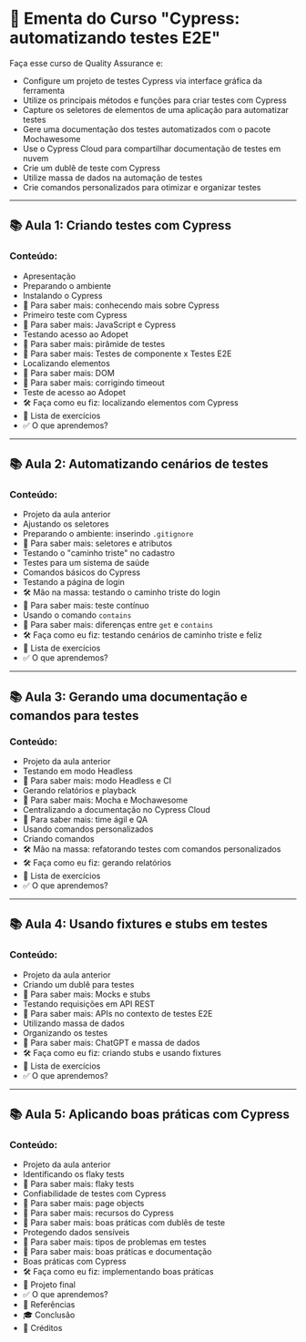 # 📌 Ementa do Curso "Cypress: automatizando testes E2E"

Faça esse curso de Quality Assurance e:

- Configure um projeto de testes Cypress via interface gráfica da ferramenta
- Utilize os principais métodos e funções para criar testes com Cypress
- Capture os seletores de elementos de uma aplicação para automatizar testes
- Gere uma documentação dos testes automatizados com o pacote Mochawesome
- Use o Cypress Cloud para compartilhar documentação de testes em nuvem
- Crie um dublê de teste com Cypress
- Utilize massa de dados na automação de testes
- Crie comandos personalizados para otimizar e organizar testes

---

## 📚 Aula 1: Criando testes com Cypress

### Conteúdo:

- Apresentação
- Preparando o ambiente
- Instalando o Cypress
- 📌 Para saber mais: conhecendo mais sobre Cypress
- Primeiro teste com Cypress
- 📌 Para saber mais: JavaScript e Cypress
- Testando acesso ao Adopet
- 📌 Para saber mais: pirâmide de testes
- 📌 Para saber mais: Testes de componente x Testes E2E
- Localizando elementos
- 📌 Para saber mais: DOM
- 📌 Para saber mais: corrigindo timeout
- Teste de acesso ao Adopet
- 🛠️ Faça como eu fiz: localizando elementos com Cypress
- 📌 Lista de exercícios
- ✅ O que aprendemos?

---

## 📚 Aula 2: Automatizando cenários de testes

### Conteúdo:

- Projeto da aula anterior
- Ajustando os seletores
- Preparando o ambiente: inserindo `.gitignore`
- 📌 Para saber mais: seletores e atributos
- Testando o "caminho triste" no cadastro
- Testes para um sistema de saúde
- Comandos básicos do Cypress
- Testando a página de login
- 🛠️ Mão na massa: testando o caminho triste do login
- 📌 Para saber mais: teste contínuo
- Usando o comando `contains`
- 📌 Para saber mais: diferenças entre `get` e `contains`
- 🛠️ Faça como eu fiz: testando cenários de caminho triste e feliz
- 📌 Lista de exercícios
- ✅ O que aprendemos?

---

## 📚 Aula 3: Gerando uma documentação e comandos para testes

### Conteúdo:

- Projeto da aula anterior
- Testando em modo Headless
- 📌 Para saber mais: modo Headless e CI
- Gerando relatórios e playback
- 📌 Para saber mais: Mocha e Mochawesome
- Centralizando a documentação no Cypress Cloud
- 📌 Para saber mais: time ágil e QA
- Usando comandos personalizados
- Criando comandos
- 🛠️ Mão na massa: refatorando testes com comandos personalizados
- 🛠️ Faça como eu fiz: gerando relatórios
- 📌 Lista de exercícios
- ✅ O que aprendemos?

---

## 📚 Aula 4: Usando fixtures e stubs em testes

### Conteúdo:

- Projeto da aula anterior
- Criando um dublê para testes
- 📌 Para saber mais: Mocks e stubs
- Testando requisições em API REST
- 📌 Para saber mais: APIs no contexto de testes E2E
- Utilizando massa de dados
- Organizando os testes
- 📌 Para saber mais: ChatGPT e massa de dados
- 🛠️ Faça como eu fiz: criando stubs e usando fixtures
- 📌 Lista de exercícios
- ✅ O que aprendemos?

---

## 📚 Aula 5: Aplicando boas práticas com Cypress

### Conteúdo:

- Projeto da aula anterior
- Identificando os flaky tests
- 📌 Para saber mais: flaky tests
- Confiabilidade de testes com Cypress
- 📌 Para saber mais: page objects
- 📌 Para saber mais: recursos do Cypress
- 📌 Para saber mais: boas práticas com dublês de teste
- Protegendo dados sensíveis
- 📌 Para saber mais: tipos de problemas em testes
- 📌 Para saber mais: boas práticas e documentação
- Boas práticas com Cypress
- 🛠️ Faça como eu fiz: implementando boas práticas
- 🎯 Projeto final
- ✅ O que aprendemos?
- 📖 Referências
- 🎓 Conclusão
- 🙌 Créditos

